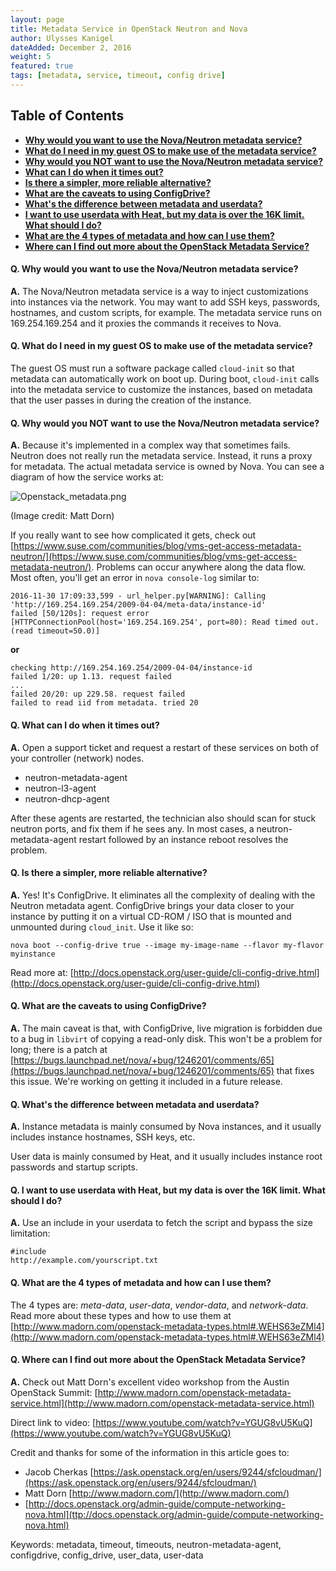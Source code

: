 ```yaml
---
layout: page
title: Metadata Service in OpenStack Neutron and Nova
author: Ulysses Kanigel
dateAdded: December 2, 2016
weight: 5
featured: true
tags: [metadata, service, timeout, config drive]
---
```

## Table of Contents
 * [**Why would you want to use the Nova/Neutron metadata service?**](#q-why-would-you-want-to-use-the-novaneutron-metadata-service)
 * [**What do I need in my guest OS to make use of the metadata service?**](#q-what-do-i-need-in-my-guest-os-to-make-use-of-the-metadata-service)
 * [**Why would you NOT want to use the Nova/Neutron metadata service?**](#q-why-would-you-not-want-to-use-the-novaneutron-metadata-service)
 * [**What can I do when it times out?**](#q-what-can-i-do-when-it-times-out)
 * [**Is there a simpler, more reliable alternative?**](#q-is-there-a-simpler-more-reliable-alternative)
 * [**What are the caveats to using ConfigDrive?**](#q-what-are-the-caveats-to-using-configdrive)
 * [**What's the difference between metadata and userdata?**](#q-whats-the-difference-between-metadata-and-userdata)
 * [**I want to use userdata with Heat, but my data is over the 16K limit. What should I do?**](#q-i-want-to-use-userdata-with-heat-but-my-data-is-over-the-16k-limit-what-should-i-do)
 * [**What are the 4 types of metadata and how can I use them?**](#q-what-are-the-4-types-of-metadata-and-how-can-i-use-them)
 * [**Where can I find out more about the OpenStack Metadata Service?**](#q-where-can-i-find-out-more-about-the-openstack-metadata-service)

#### Q. Why would you want to use the Nova/Neutron metadata service?

**A.** The Nova/Neutron metadata service is a way to inject customizations into instances via the network.  You may want to add SSH keys, passwords, hostnames, and custom scripts, for example.  The metadata service runs on 169.254.169.254 and it proxies the commands it receives to Nova.

#### Q. What do I need in my guest OS to make use of the metadata service?

The guest OS must run a software package called `cloud-init` so that metadata can automatically work on boot up. During boot, `cloud-init` calls into the metadata service to customize the instances, based on metadata that the user passes in during the creation of the instance.

#### Q. Why would you NOT want to use the Nova/Neutron metadata service?

**A.** Because it's implemented in a complex way that sometimes fails.  Neutron does not really run the metadata service.  Instead, it runs a proxy for metadata. The actual metadata service is owned by Nova.  You can see a diagram of how the service works at: 

![Openstack_metadata.png]({{site.baseurl}}/img/Openstack_metadata.png)

(Image credit: Matt Dorn)

If you really want to see how complicated it gets, check out [https://www.suse.com/communities/blog/vms-get-access-metadata-neutron/](https://www.suse.com/communities/blog/vms-get-access-metadata-neutron/). Problems can occur anywhere along the data flow. Most often, you'll get an error in `nova console-log` similar to:

```
2016-11-30 17:09:33,599 - url_helper.py[WARNING]: Calling 'http://169.254.169.254/2009-04-04/meta-data/instance-id'
failed [50/120s]: request error [HTTPConnectionPool(host='169.254.169.254', port=80): Read timed out.
(read timeout=50.0)]
```

**or**

```
checking http://169.254.169.254/2009-04-04/instance-id
failed 1/20: up 1.13. request failed
...
failed 20/20: up 229.58. request failed
failed to read iid from metadata. tried 20
```

#### Q. What can I do when it times out?

**A.** Open a support ticket and request a restart of these services on both of your controller (network) nodes.

 * neutron-metadata-agent
 * neutron-l3-agent
 * neutron-dhcp-agent

After these agents are restarted, the technician also should scan for stuck neutron ports, and fix them if he sees any.  In most cases, a neutron-metadata-agent restart followed by an instance reboot resolves the problem.

#### Q. Is there a simpler, more reliable alternative?

**A.** Yes!  It's ConfigDrive.  It eliminates all the complexity of dealing with the Neutron metadata agent.  ConfigDrive brings your data closer to your instance by putting it on a virtual CD-ROM / ISO that is mounted and unmounted during `cloud_init`.  Use it like so:

```
nova boot --config-drive true --image my-image-name --flavor my-flavor myinstance
```

Read more at: [http://docs.openstack.org/user-guide/cli-config-drive.html](http://docs.openstack.org/user-guide/cli-config-drive.html)

#### Q. What are the caveats to using ConfigDrive?

**A.** The main caveat is that, with ConfigDrive, live migration is forbidden due to a bug in `libvirt` of copying a read-only disk. This won't be a problem for long; there is a patch at [https://bugs.launchpad.net/nova/+bug/1246201/comments/65](https://bugs.launchpad.net/nova/+bug/1246201/comments/65) that fixes this issue. We're working on getting it included in a future release.

#### Q. What's the difference between metadata and userdata?

**A.** Instance metadata is mainly consumed by Nova instances, and it usually includes instance hostnames, SSH keys, etc.

User data is mainly consumed by Heat, and it usually includes instance root passwords and startup scripts.

#### Q. I want to use userdata with Heat, but my data is over the 16K limit. What should I do?

**A.** Use an include in your userdata to fetch the script and bypass the size limitation:

```
#include
http://example.com/yourscript.txt
```

#### Q. What are the 4 types of metadata and how can I use them?

The 4 types are: *meta-data*, *user-data*, *vendor-data*, and *network-data*.  Read more about these types and how to use them at [http://www.madorn.com/openstack-metadata-types.html#.WEHS63eZMl4](http://www.madorn.com/openstack-metadata-types.html#.WEHS63eZMl4)

#### Q. Where can I find out more about the OpenStack Metadata Service?

**A.** Check out Matt Dorn's excellent video workshop from the Austin OpenStack Summit: [http://www.madorn.com/openstack-metadata-service.html](http://www.madorn.com/openstack-metadata-service.html)

Direct link to video: [https://www.youtube.com/watch?v=YGUG8vU5KuQ](https://www.youtube.com/watch?v=YGUG8vU5KuQ)

Credit and thanks for some of the information in this article goes to:

 * Jacob Cherkas [https://ask.openstack.org/en/users/9244/sfcloudman/](https://ask.openstack.org/en/users/9244/sfcloudman/)
 * Matt Dorn [http://www.madorn.com/](http://www.madorn.com/)
 * [http://docs.openstack.org/admin-guide/compute-networking-nova.html](ttp://docs.openstack.org/admin-guide/compute-networking-nova.html)
 
Keywords: metadata, timeout, timeouts, neutron-metadata-agent, configdrive, config_drive, user_data, user-data
